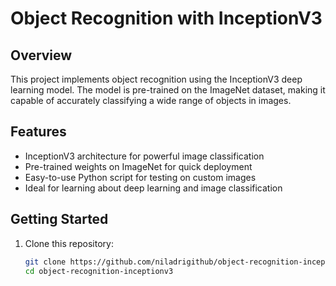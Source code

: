 # Object Recognition with InceptionV3

## Overview
This project implements object recognition using the InceptionV3 deep learning model. The model is pre-trained on the ImageNet dataset, making it capable of accurately classifying a wide range of objects in images.

## Features
- InceptionV3 architecture for powerful image classification
- Pre-trained weights on ImageNet for quick deployment
- Easy-to-use Python script for testing on custom images
- Ideal for learning about deep learning and image classification

## Getting Started
1. Clone this repository:
   ```bash
   git clone https://github.com/niladrigithub/object-recognition-inceptionv3.git
   cd object-recognition-inceptionv3
